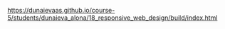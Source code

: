 https://dunaievaas.github.io/course-5/students/dunaieva_alona/18_responsive_web_design/build/index.html
